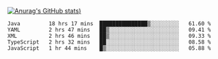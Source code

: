 [![Anurag's GitHub stats](https://github-readme-stats.vercel.app/api?username=Old-Camel&show_icons=true&theme=dark))](https://github.com/anuraghazra/github-readme-stats)
<!--START_SECTION:waka-->
```text
Java         18 hrs 17 mins  ███████████████▒░░░░░░░░░   61.60 % 
YAML         2 hrs 47 mins   ██▒░░░░░░░░░░░░░░░░░░░░░░   09.41 % 
XML          2 hrs 46 mins   ██▒░░░░░░░░░░░░░░░░░░░░░░   09.33 % 
TypeScript   2 hrs 32 mins   ██░░░░░░░░░░░░░░░░░░░░░░░   08.58 % 
JavaScript   1 hr 44 mins    █▒░░░░░░░░░░░░░░░░░░░░░░░   05.88 % 
```
<!--END_SECTION:waka-->

